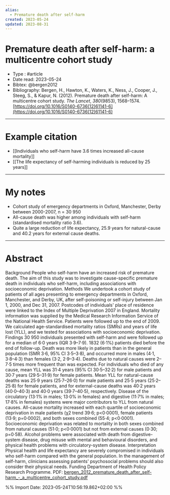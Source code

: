 ```yaml
---
alias:
  - Premature death after self-harm
created: 2023-05-24
updated: 2023-08-31
---
```


# Premature death after self-harm: a multicentre cohort study

- Type : #article 
- Date read: 2023-05-24
- Bibtex: @bergen2012
- Bibliography: Bergen, H., Hawton, K., Waters, K., Ness, J., Cooper, J., Steeg, S., & Kapur, N. (2012). Premature death after self-harm: A multicentre cohort study. _The Lancet_, _380_(9853), 1568–1574. [https://doi.org/10.1016/S0140-6736(12)61141-6](https://doi.org/10.1016/S0140-6736(12)61141-6)

---
# Example citation

- [[Individuals who self-harm have 3.6 times increased all-cause mortality]]
- [[The life expectancy of self-harming individuals is reduced by 25 years]]

---
# My notes
- Cohort study of emergency departments in Oxford, Manchester, Derby between 2000-2007, n = 30 950
- All-cause death was higher among individuals with self-harm (standardised mortality ratio 3.6).
- Quite a large reduction of life expectancy, 25.9 years for natural-cause and 40.2 years for external cause deaths.

---

# Abstract
Background
People who self-harm have an increased risk of premature death. The aim of this study was to investigate cause-specific premature death in individuals who self-harm, including associations with socioeconomic deprivation.
Methods
We undertook a cohort study of patients of all ages presenting to emergency departments in Oxford, Manchester, and Derby, UK, after self-poisoning or self-injury between Jan 1, 2000, and Dec 31, 2007. Postcodes of individuals' place of residence were linked to the Index of Multiple Deprivation 2007 in England. Mortality information was supplied by the Medical Research Information Service of the National Health Service. Patients were followed up to the end of 2009. We calculated age-standardised mortality ratios (SMRs) and years of life lost (YLL), and we tested for associations with socioeconomic deprivation.
Findings
30 950 individuals presented with self-harm and were followed up for a median of 6·0 years (IQR 3·9–7·9). 1832 (6·1%) patients died before the end of follow-up. Death was more likely in patients than in the general population (SMR 3·6, 95% CI 3·5–3·8), and occurred more in males (4·1, 3·8–4·3) than females (3·2, 2·9–3·4). Deaths due to natural causes were 2–7·5 times more frequent than was expected. For individuals who died of any cause, mean YLL was 31·4 years (95% CI 30·5–32·2) for male patients and 30·7 years (29·5–31·9) for female patients. Mean YLL for natural-cause deaths was 25·9 years (25·7–26·0) for male patients and 25·5 years (25·2–25·8) for female patients, and for external-cause deaths was 40·2 years (40·0–40·3) and 40·0 years (39·7–40·5), respectively. Disease of the circulatory (13·1% in males; 13·0% in females) and digestive (11·7% in males; 17·8% in females) systems were major contributors to YLL from natural causes. All-cause mortality increased with each quartile of socioeconomic deprivation in male patients (χ2 trend 39·6; p<0·0001), female patients (13·9; p=0·0002), and both sexes combined (55·4; p<0·0001). Socioeconomic deprivation was related to mortality in both sexes combined from natural causes (51·0; p<0·0001) but not from external causes (0·30; p=0·58). Alcohol problems were associated with death from digestive-system disease, drug misuse with mental and behavioural disorders, and physical health problems with circulatory-system disease.
Interpretation
Physical health and life expectancy are severely compromised in individuals who self-harm compared with the general population. In the management of self-harm, clinicians assessing patients' psychosocial problems should also consider their physical needs.
Funding
Department of Health Policy Research Programme.
PDF: [bergen_2012_premature_death_after_self-harm_-_a_multicentre_cohort_study.pdf](file:///Users/oskarflygare/Library/CloudStorage/OneDrive-KarolinskaInstitutet/30-39%20Resources/37%20-%20Personal%20research%20library/zotero-articles/Bergen/bergen_2012_premature_death_after_self-harm_-_a_multicentre_cohort_study.pdf)

%% Import Date: 2023-05-24T10:56:19.862+02:00 %%

